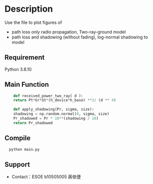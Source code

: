 # Description
Use the file to plot figures of 
* path loss only radio propagation, Two-ray-ground model 
* path loss and shadowing (without fading), log-normal shadowing to
model
## Requirement
Python 3.8.10

## Main Function 
```python
    def received_power_two_ray( d ):
    return Pt*Gr*Gt*(h_device*h_base) **2/ (d ** 4)
    
    def apply_shadowing(Pr, sigma, size):
    shadowing = np.random.normal(0, sigma, size)
    Pr_shadowed = Pr * 10**(shadowing / 10)
    return Pr_shadowed
   ```
## Compile
```bash
  python main.py
```

## Support
* Contact：ESOE b10505005 蔣依倢 

